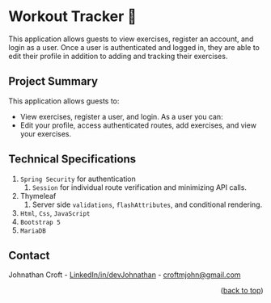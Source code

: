 # Workout Tracker 💪

This application allows guests to view exercises, register an account, and login as a user. Once a user is authenticated and logged in, they are able to edit their profile in addition to adding and tracking their exercises. 

## Project Summary
This application allows guests to:
- View exercises, register a user, and login.
As a user you can:
- Edit your profile, access authenticated routes, add exercises, and view your exercises.




## Technical Specifications

1. `Spring Security` for authentication
    1. `Session` for individual route verification and minimizing API calls.
1. Thymeleaf
    1. Server side `validations`, `flashAttributes`, and conditional rendering.
1. `Html`, `Css`, `JavaScript`
1. `Bootstrap 5`
1. `MariaDB`


## Contact

Johnathan Croft - [LinkedIn/in/devJohnathan](https://www.linkedin.com/in/devjohnathan/) - croftmjohn@gmail.com


<p align="right">(<a href="#top">back to top</a>)</p>

<!-- MARKDOWN LINKS & IMAGES -->

[linkedin-shield]: https://img.shields.io/badge/-LinkedIn-black.svg?style=for-the-badge&logo=linkedin&colorB=555
[linkedin-url]: https://www.linkedin.com/in/devjohnathan/
